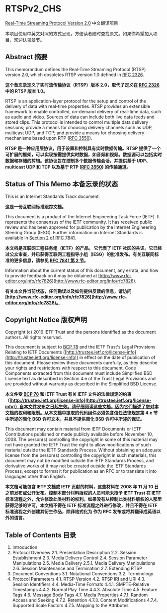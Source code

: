 # RTSPv2_CHS

[Real-Time Streaming Protocol Version 2.0](https://tools.ietf.org/html/rfc7826) 中文翻译项目

本项目使用中英文对照的方式呈现，方便读者随时查找原文。如果你希望加入项目，欢迎认领章节。

## Abstract 摘要

This memorandum defines the Real-Time Streaming Protocol (RTSP) version 2.0, which obsoletes RTSP version 1.0 defined in [RFC 2326](https://tools.ietf.org/html/rfc2326).

**这个备忘录定义了实时流传输协议（RTSP）版本 2.0，取代了定义在 [RFC 2326](https://tools.ietf.org/html/rfc2326) 中的 RTSP 版本 1.0。**

RTSP is an application-layer protocol for the setup and control of the delivery of data with real-time properties. RTSP provides an extensible framework to enable controlled, on-demand delivery of real-time data, such as audio and video. Sources of data can include both live data feeds and stored clips. This protocol is intended to control multiple data delivery sessions; provide a means for choosing delivery channels such as UDP, multicast UDP, and TCP; and provide a means for choosing delivery mechanisms based upon RTP ([RFC 3550](https://tools.ietf.org/html/rfc3550)).

**RTSP 是一种应用层协议，用于设置和控制具有实时数据传输。RTSP 提供了一个可扩展的框架，可以实现按需提供实时数据，如音频和视频。数据源可以包括实时数据和存储的剪辑。该协议旨在控制多个数据传输会话，并提供基于 UDP、multicast UDP 和 TCP 以及基于 RTP ([RFC 3550](https://tools.ietf.org/html/rfc3550)) 的传输通道。**

## Status of This Memo 本备忘录的状态

This is an Internet Standards Track document.

**这是一份互联网标准跟踪文档。**

This document is a product of the Internet Engineering Task Force (IETF).  It represents the consensus of the IETF community. It has received public review and has been approved for publication by the Internet Engineering Steering Group (IESG). Further information on Internet Standards is available in [Section 2 of RFC 7841](https://tools.ietf.org/html/rfc7841#section-2).

**本文档是互联网工程任务组（IETF）的产品。 它代表了 IETF 社区的共识。它已经过公众审查，并已获得互联网工程指导小组（IESG）的批准发布。有关互联网标准的更多信息，请参见 [RFC 7841 第 2 节](https://tools.ietf.org/html/rfc7841#section-2)。**

Information about the current status of this document, any errata, and how to provide feedback on it may be obtained at [http://www.rfc-editor.org/info/rfc7826](http://www.rfc-editor.org/info/rfc7826).

**有关本文件当前状态，任何勘误以及如何提供反馈的信息，请访问 [http://www.rfc-editor.org/info/rfc7826](http://www.rfc-editor.org/info/rfc7826)。**

## Copyright Notice 版权声明

Copyright (c) 2016 IETF Trust and the persons identified as the document authors. All rights reserved.

This document is subject to [BCP 78](https://tools.ietf.org/html/bcp78) and the IETF Trust's Legal Provisions Relating to IETF Documents ([http://trustee.ietf.org/license-info](http://trustee.ietf.org/license-info)) in effect on the date of publication of this document.  Please review these documents carefully, as they describe your rights and restrictions with respect to this document. Code Components extracted from this document must include Simplified BSD License text as described in Section 4.e of the Trust Legal Provisions and are provided without warranty as described in the Simplified BSD License.

**本文件受 [BCP 78](https://tools.ietf.org/html/bcp78) 和 IETF Trust 有关 IETF 文件的法律规定的约束（[http://trustee.ietf.org/license-info](http://trustee.ietf.org/license-info)）自本文件发布之日起生效。请仔细阅读这些文档，因为它们描述了您对本文档的权利和限制。从本文档中提取的代码组件必须包含信任法律规定第 4.e 节中所述的简化 BSD 许可文本，并且不提供简化 BSD 许可中所述的保证。**

This document may contain material from IETF Documents or IETF Contributions published or made publicly available before November 10, 2008. The person(s) controlling the copyright in some of this material may not have granted the IETF Trust the right to allow modifications of such material outside the IETF Standards Process. Without obtaining an adequate license from the person(s) controlling the copyright in such materials, this document may not be modified outside the IETF Standards Process, and derivative works of it may not be created outside the IETF Standards Process, except to format it for publication as an RFC or to translate it into languages other than English.

**本文档可能包含 IETF 文档或 IETF 贡献的材料，这些材料在 2008 年 11 月 10 日之前发布或公开发布。控制本部分材料版权的人员可能未授予 IETF Trust 在 IETF 标准流程之外，允许修改此类材料的权利。如果没有从控制此类材料版权的人那里获得足够的许可，本文档不得在 IETF 标准流程之外进行修改，并且不得在 IETF 标准流程之外创建其衍生作品，除非格式化为 作为 RFC 发布或将其翻译成英语以外的语言。**

## Table of Contents 目录

1. Introduction
2. Protocol Overview
    2.1. Presentation Description
    2.2. Session Establishment
    2.3. Media Delivery Control 
    2.4. Session Parameter Manipulations 
    2.5. Media Delivery 
        2.5.1. Media Delivery Manipulations
    2.6. Session Maintenance and Termination
    2.7. Extending RTSP
3. Document Conventions
    3.1. Notational Conventions
    3.2. Terminology
4. Protocol Parameters
    4.1. RTSP Version
    4.2. RTSP IRI and URI
    4.3. Session Identifiers
    4.4. Media-Time Formats
        4.4.1. SMPTE-Relative Timestamps
        4.4.2. Normal Play Time
        4.4.3. Absolute Time
    4.5. Feature Tags
    4.6. Message Body Tags
    4.7. Media Properties
        4.7.1. Random Access and Seeking
        4.7.2. Retention
        4.7.3. Content Modifications
        4.7.4. Supported Scale Factors
        4.7.5. Mapping to the Attributes